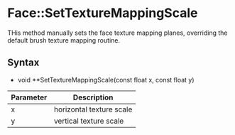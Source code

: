 # Face::SetTextureMappingScale

THis method manually sets the face texture mapping planes, overriding the default brush texture mapping routine.

## Syntax

- void **SetTextureMappingScale(const float x, const float y)

| Parameter | Description |
|---|---|
| x | horizontal texture scale |
| y | vertical texture scale |
